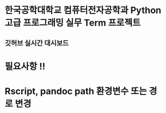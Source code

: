 # 한국공학대학교 컴퓨터전자공학과 Python 고급 프로그래밍 실무 Term 프로젝트
## 깃허브 실시간 대시보드


# 필요사항 !!
# Rscript, pandoc path 환경변수 또는 경로 변경